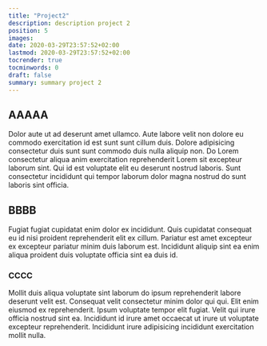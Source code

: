 ```yaml
---
title: "Project2"
description: description project 2
position: 5
images:
date: 2020-03-29T23:57:52+02:00
lastmod: 2020-03-29T23:57:52+02:00
tocrender: true
tocminwords: 0
draft: false
summary: summary project 2
---
```


## AAAAA
Dolor aute ut ad deserunt amet ullamco. Aute labore velit non dolore eu commodo exercitation id est sunt sunt cillum duis. Dolore adipisicing consectetur duis sunt sunt commodo duis nulla aliquip non. Do Lorem consectetur aliqua anim exercitation reprehenderit Lorem sit excepteur laborum sint. Qui id est voluptate elit eu deserunt nostrud laboris. Sunt consectetur incididunt qui tempor laborum dolor magna nostrud do sunt laboris sint officia.

## BBBB
Fugiat fugiat cupidatat enim dolor ex incididunt. Quis cupidatat consequat eu id nisi proident reprehenderit elit ex cillum. Pariatur est amet excepteur ex excepteur pariatur minim duis laborum est. Incididunt aliquip sint ea enim aliqua proident duis voluptate officia sint ea duis id.

### CCCC
Mollit duis aliqua voluptate sint laborum do ipsum reprehenderit labore deserunt velit est. Consequat velit consectetur minim dolor qui qui. Elit enim eiusmod ex reprehenderit. Ipsum voluptate tempor elit fugiat. Velit qui irure officia nostrud sint ea. Incididunt id irure amet occaecat ut irure ut voluptate excepteur reprehenderit. Incididunt irure adipisicing incididunt exercitation mollit nulla.